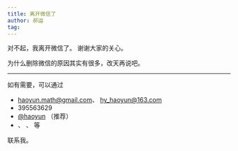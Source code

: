 ```yaml
---
title: 离开微信了
author: 郝运
tag:
---
```


对不起，我离开微信了。
谢谢大家的关心。


<!--more-->

为什么删除微信的原因其实有很多，改天再说吧。



- - - - - - - - - - - - - - - - 

如有需要，可以通过

* <i class="far fa-envelope"></i>
  [haoyun.math@gmail.com](mailto:haoyun.math@gmail.com)、
  [hy_haoyun@163.com](mailto:hy_haoyun@163.com)
* <i class="fab fa-qq"></i>
  395563629
* <i class="fab fa-telegram"></i>
  [\@haoyun](https://t.me/haoyun/) （推荐）
* <i class="fab fa-vk"></i>、
  <i class="fab fa-twitter"></i>、
  <i class="fab fa-weibo"></i> 等

联系我。